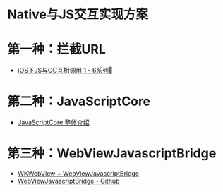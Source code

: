 #  Native与JS交互实现方案

# 第一种：拦截URL

* [iOS下JS与OC互相调用 1 - 6系列](https://www.jianshu.com/p/7151987f012d)

# 第二种：JavaScriptCore

* [JavaScriptCore 整体介绍](https://zhuanlan.zhihu.com/p/29663994)

# 第三种：WebViewJavascriptBridge

* [WKWebView + WebViewJavascriptBridge](https://juejin.im/post/5a9531a6f265da4e8f04d257)
* [WebViewJavascriptBridge - Github](https://github.com/marcuswestin/WebViewJavascriptBridge)
